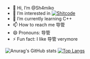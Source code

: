 - 👋 Hi, I’m @Sh4miko
- 👀 I’m interested in [![Shitcode](https://img.shields.io/static/v1?label=&message=Shitcode&color=7B5804)]()
- 🌱 I’m currently learning C++
- 📫 How to reach me 导管
- 😄 Pronouns: 导管
- ⚡ Fun fact: I like 导管 verymore

![Anurag's GitHub stats](https://github-readme-stats.vercel.app/api?username=Sh4miko&show_icons=true)
[![Top Langs](https://github-readme-stats.vercel.app/api/top-langs/?username=Sh4miko&layout=compact)](https://github.com/anuraghazra/github-readme-stats)

